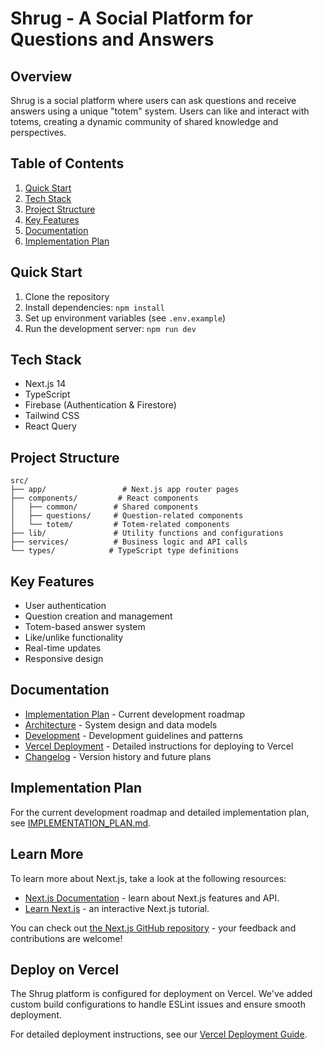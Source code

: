 # Shrug - A Social Platform for Questions and Answers

## Overview
Shrug is a social platform where users can ask questions and receive answers using a unique "totem" system. Users can like and interact with totems, creating a dynamic community of shared knowledge and perspectives.

## Table of Contents
1. [Quick Start](#quick-start)
2. [Tech Stack](#tech-stack)
3. [Project Structure](#project-structure)
4. [Key Features](#key-features)
5. [Documentation](#documentation)
6. [Implementation Plan](#implementation-plan)

## Quick Start
1. Clone the repository
2. Install dependencies: `npm install`
3. Set up environment variables (see `.env.example`)
4. Run the development server: `npm run dev`

## Tech Stack
- Next.js 14
- TypeScript
- Firebase (Authentication & Firestore)
- Tailwind CSS
- React Query

## Project Structure
```
src/
├── app/                 # Next.js app router pages
├── components/         # React components
│   ├── common/        # Shared components
│   ├── questions/     # Question-related components
│   └── totem/         # Totem-related components
├── lib/               # Utility functions and configurations
├── services/          # Business logic and API calls
└── types/            # TypeScript type definitions
```

## Key Features
- User authentication
- Question creation and management
- Totem-based answer system
- Like/unlike functionality
- Real-time updates
- Responsive design

## Documentation
- [Implementation Plan](docs/IMPLEMENTATION_PLAN.md) - Current development roadmap
- [Architecture](docs/ARCHITECTURE.md) - System design and data models
- [Development](docs/DEVELOPMENT.md) - Development guidelines and patterns
- [Vercel Deployment](docs/VERCEL_DEPLOYMENT.md) - Detailed instructions for deploying to Vercel
- [Changelog](docs/CHANGELOG.md) - Version history and future plans

## Implementation Plan
For the current development roadmap and detailed implementation plan, see [IMPLEMENTATION_PLAN.md](docs/IMPLEMENTATION_PLAN.md).

## Learn More
To learn more about Next.js, take a look at the following resources:
- [Next.js Documentation](https://nextjs.org/docs) - learn about Next.js features and API.
- [Learn Next.js](https://nextjs.org/learn) - an interactive Next.js tutorial.

You can check out [the Next.js GitHub repository](https://github.com/vercel/next.js) - your feedback and contributions are welcome!

## Deploy on Vercel
The Shrug platform is configured for deployment on Vercel. We've added custom build configurations to handle ESLint issues and ensure smooth deployment.

For detailed deployment instructions, see our [Vercel Deployment Guide](docs/VERCEL_DEPLOYMENT.md).
